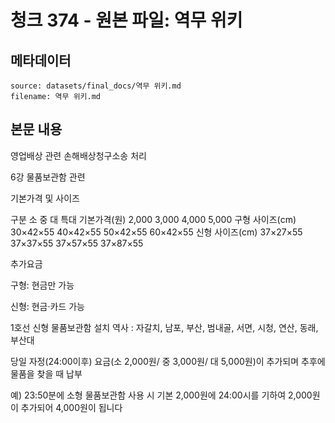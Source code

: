 # 청크 374 - 원본 파일: 역무 위키

## 메타데이터

```
source: datasets/final_docs/역무 위키.md
filename: 역무 위키.md
```

## 본문 내용

영업배상 관련 손해배상청구소송 처리

6강 물품보관함 관련

기본가격 및 사이즈

구분 소 중 대 특대 기본가격(원) 2,000 3,000 4,000 5,000 구형 사이즈(cm) 30×42×55 40×42×55 50×42×55 60×42×55 신형 사이즈(cm) 37×27×55 37×37×55 37×57×55 37×87×55

추가요금

구형: 현금만 가능

신형: 현금·카드 가능

1호선 신형 물품보관함 설치 역사 : 자갈치, 남포, 부산, 범내골, 서면, 시청, 연산, 동래, 부산대

당일 자정(24:00이후) 요금(소 2,000원/ 중 3,000원/ 대 5,000원)이 추가되며 추후에 물품을 찾을 때 납부

예) 23:50분에 소형 물품보관함 사용 시 기본 2,000원에 24:00시를 기하여 2,000원이 추가되어 4,000원이 됩니다